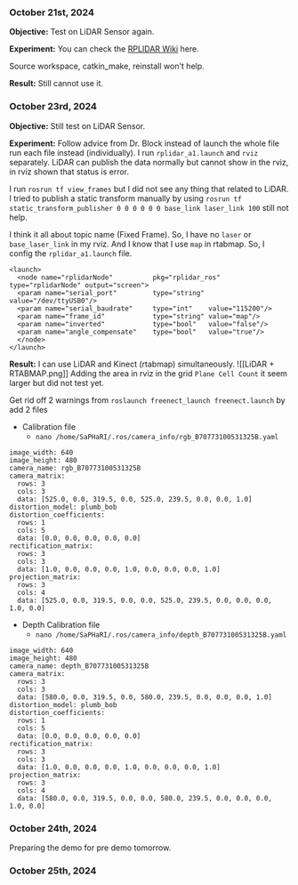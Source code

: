 
### October 21st, 2024

**Objective:** Test on LiDAR Sensor again.

**Experiment:** You can check the [RPLIDAR Wiki](https://wiki.youyeetoo.com/en/Lidar/A1M8) here.

Source workspace, catkin_make, reinstall won't help.

**Result:** Still cannot use it.


### October 23rd, 2024

**Objective:** Still test on LiDAR Sensor.

**Experiment:** Follow advice from Dr. Block instead of launch the whole file run each file instead (individually). I run `rplidar_a1.launch` and `rviz` separately. LiDAR can publish the data normally but cannot show in the rviz, in rviz shown that status is error.

I run `rosrun tf view_frames` but I did not see any thing that related to LiDAR. I tried to publish a static transform manually by using `rosrun tf static_transform_publisher 0 0 0 0 0 0 base_link laser_link 100` still not help.

I think it all about topic name (Fixed Frame). So, I have no `laser` or `base_laser_link` in my rviz. And I know that I use `map` in rtabmap. So, I config the `rplidar_a1.launch` file.
```
<launch>
  <node name="rplidarNode"          pkg="rplidar_ros"  type="rplidarNode" output="screen">
  <param name="serial_port"         type="string" value="/dev/ttyUSB0"/>
  <param name="serial_baudrate"     type="int"    value="115200"/>
  <param name="frame_id"            type="string" value="map"/>
  <param name="inverted"            type="bool"   value="false"/>
  <param name="angle_compensate"    type="bool"   value="true"/>
  </node>
</launch>
```

**Result:** I can use LiDAR and Kinect (rtabmap) simultaneously.
![[LiDAR + RTABMAP.png]]
Adding the area in rviz in the grid `Plane Cell Count` it seem larger but did not test yet.

Get rid off 2 warnings from `roslaunch freenect_launch freenect.launch` by add 2 files
- Calibration file
	- `nano /home/SaPHaRI/.ros/camera_info/rgb_B70773100531325B.yaml`
```
image_width: 640
image_height: 480
camera_name: rgb_B70773100531325B
camera_matrix:
  rows: 3
  cols: 3
  data: [525.0, 0.0, 319.5, 0.0, 525.0, 239.5, 0.0, 0.0, 1.0]
distortion_model: plumb_bob
distortion_coefficients:
  rows: 1
  cols: 5
  data: [0.0, 0.0, 0.0, 0.0, 0.0]
rectification_matrix:
  rows: 3
  cols: 3
  data: [1.0, 0.0, 0.0, 0.0, 1.0, 0.0, 0.0, 0.0, 1.0]
projection_matrix:
  rows: 3
  cols: 4
  data: [525.0, 0.0, 319.5, 0.0, 0.0, 525.0, 239.5, 0.0, 0.0, 0.0, 1.0, 0.0]
```
- Depth Calibration file
	- `nano /home/SaPHaRI/.ros/camera_info/depth_B70773100531325B.yaml`
```
image_width: 640
image_height: 480
camera_name: depth_B70773100531325B
camera_matrix:
  rows: 3
  cols: 3
  data: [580.0, 0.0, 319.5, 0.0, 580.0, 239.5, 0.0, 0.0, 0.0, 1.0]
distortion_model: plumb_bob
distortion_coefficients:
  rows: 1
  cols: 5
  data: [0.0, 0.0, 0.0, 0.0, 0.0]
rectification_matrix:
  rows: 3
  cols: 3
  data: [1.0, 0.0, 0.0, 0.0, 1.0, 0.0, 0.0, 0.0, 1.0]
projection_matrix:
  rows: 3
  cols: 4
  data: [580.0, 0.0, 319.5, 0.0, 0.0, 580.0, 239.5, 0.0, 0.0, 0.0, 1.0, 0.0]
```



### October 24th, 2024

Preparing the demo for pre demo tomorrow.


### October 25th, 2024
